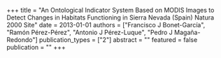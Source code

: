 +++
title = "An Ontological Indicator System Based on MODIS Images to Detect Changes in Habitats Functioning in Sierra Nevada (Spain) Natura 2000 Site"
date = 2013-01-01
authors = ["Francisco J Bonet-Garcı́a", "Ramón Pérez-Pérez", "Antonio J Pérez-Luque", "Pedro J Magaña-Redondo"]
publication_types = ["2"]
abstract = ""
featured = false
publication = ""
+++

